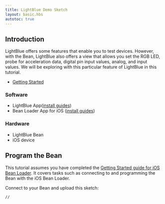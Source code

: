 ```yaml
---
title: LightBlue Demo Sketch
layout: basic.hbs
autotoc: true
---
```

## Introduction
LightBlue offers some features that enable you to test devices. However, with the Bean, LightBlue also offers a view that allows you set the RGB LED,  probe for acceleration data, digital pin input values, analog, and input values.  We will be exploring with this particular feature of LightBlue in this tutorial.

* [Getting Started](#)

### Software

* LightBlue App([install guides](#))
* Bean Loader App for iOS ([install guides](#))

### Hardware

* LightBlue Bean
* iOS device

## Program the Bean
This tutorial assumes you have completed the [Getting Started guide for iOS Bean Loader](#). It covers tasks such as connecting to and programming the Bean with the iOS Bean Loader. 

Connect to your Bean and upload this sketch:
```
//
```